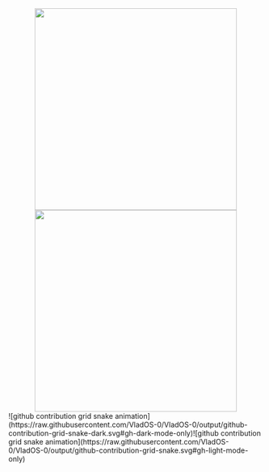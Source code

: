 <div align=center>
  <img width="400" src="https://github-readme-stats.vercel.app/api?username=VladOS-0&theme=tokyonight&show_icons=true&hide_border=true&count_private=true" />
  <img width="400"  src="https://github-readme-streak-stats.herokuapp.com?user=VladOS-0&theme=tokyonight&hide_border=true" />
</div>
![github contribution grid snake animation](https://raw.githubusercontent.com/VladOS-0/VladOS-0/output/github-contribution-grid-snake-dark.svg#gh-dark-mode-only)![github contribution grid snake animation](https://raw.githubusercontent.com/VladOS-0/VladOS-0/output/github-contribution-grid-snake.svg#gh-light-mode-only)
